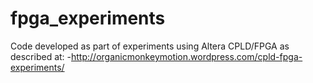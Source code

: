 fpga_experiments
================

Code developed as part of experiments using Altera CPLD/FPGA as described at:
-http://organicmonkeymotion.wordpress.com/cpld-fpga-experiments/
